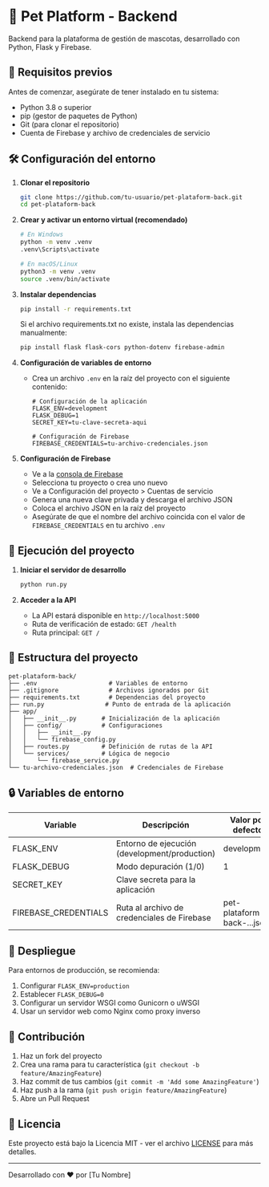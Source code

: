 # 🐾 Pet Platform - Backend

Backend para la plataforma de gestión de mascotas, desarrollado con Python, Flask y Firebase.

## 🚀 Requisitos previos

Antes de comenzar, asegúrate de tener instalado en tu sistema:

- Python 3.8 o superior
- pip (gestor de paquetes de Python)
- Git (para clonar el repositorio)
- Cuenta de Firebase y archivo de credenciales de servicio

## 🛠️ Configuración del entorno

1. **Clonar el repositorio**
   ```bash
   git clone https://github.com/tu-usuario/pet-plataform-back.git
   cd pet-plataform-back
   ```

2. **Crear y activar un entorno virtual (recomendado)**
   ```bash
   # En Windows
   python -m venv .venv
   .venv\Scripts\activate
   
   # En macOS/Linux
   python3 -m venv .venv
   source .venv/bin/activate
   ```

3. **Instalar dependencias**
   ```bash
   pip install -r requirements.txt
   ```
   
   Si el archivo requirements.txt no existe, instala las dependencias manualmente:
   ```bash
   pip install flask flask-cors python-dotenv firebase-admin
   ```

4. **Configuración de variables de entorno**

   - Crea un archivo `.env` en la raíz del proyecto con el siguiente contenido:
     ```
     # Configuración de la aplicación
     FLASK_ENV=development
     FLASK_DEBUG=1
     SECRET_KEY=tu-clave-secreta-aqui
     
     # Configuración de Firebase
     FIREBASE_CREDENTIALS=tu-archivo-credenciales.json
     ```

5. **Configuración de Firebase**
   - Ve a la [consola de Firebase](https://console.firebase.google.com/)
   - Selecciona tu proyecto o crea uno nuevo
   - Ve a Configuración del proyecto > Cuentas de servicio
   - Genera una nueva clave privada y descarga el archivo JSON
   - Coloca el archivo JSON en la raíz del proyecto
   - Asegúrate de que el nombre del archivo coincida con el valor de `FIREBASE_CREDENTIALS` en tu archivo `.env`

## 🚦 Ejecución del proyecto

1. **Iniciar el servidor de desarrollo**
   ```bash
   python run.py
   ```

2. **Acceder a la API**
   - La API estará disponible en `http://localhost:5000`
   - Ruta de verificación de estado: `GET /health`
   - Ruta principal: `GET /`

## 📁 Estructura del proyecto

```
pet-plataform-back/
├── .env                    # Variables de entorno
├── .gitignore              # Archivos ignorados por Git
├── requirements.txt        # Dependencias del proyecto
├── run.py                 # Punto de entrada de la aplicación
├── app/
│   ├── __init__.py       # Inicialización de la aplicación
│   ├── config/           # Configuraciones
│   │   ├── __init__.py
│   │   └── firebase_config.py
│   ├── routes.py         # Definición de rutas de la API
│   └── services/         # Lógica de negocio
│       └── firebase_service.py
└── tu-archivo-credenciales.json  # Credenciales de Firebase
```

## 🔒 Variables de entorno

| Variable             | Descripción                                  | Valor por defecto                |
|----------------------|----------------------------------------------|----------------------------------|
| FLASK_ENV            | Entorno de ejecución (development/production) | development                      |
| FLASK_DEBUG          | Modo depuración (1/0)                       | 1                                |
| SECRET_KEY           | Clave secreta para la aplicación             |                                  |
| FIREBASE_CREDENTIALS | Ruta al archivo de credenciales de Firebase | pet-plataform-back-...json       |


## 🔄 Despliegue

Para entornos de producción, se recomienda:

1. Configurar `FLASK_ENV=production`
2. Establecer `FLASK_DEBUG=0`
3. Configurar un servidor WSGI como Gunicorn o uWSGI
4. Usar un servidor web como Nginx como proxy inverso

## 🤝 Contribución

1. Haz un fork del proyecto
2. Crea una rama para tu característica (`git checkout -b feature/AmazingFeature`)
3. Haz commit de tus cambios (`git commit -m 'Add some AmazingFeature'`)
4. Haz push a la rama (`git push origin feature/AmazingFeature`)
5. Abre un Pull Request

## 📄 Licencia

Este proyecto está bajo la Licencia MIT - ver el archivo [LICENSE](LICENSE) para más detalles.

---

Desarrollado con ❤️ por [Tu Nombre]

